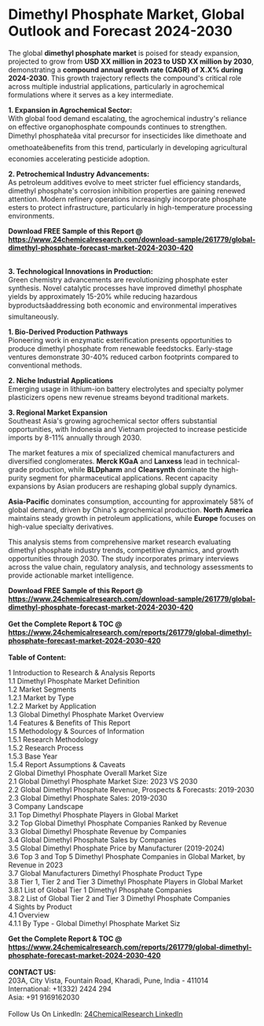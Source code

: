 <h1>Dimethyl Phosphate Market, Global Outlook and Forecast 2024-2030</h1><p>The global <strong>dimethyl phosphate market</strong> is poised for steady expansion, projected to grow from <strong>USD XX million in 2023 to USD XX million by 2030</strong>, demonstrating a <strong>compound annual growth rate (CAGR) of X.X% during 2024-2030</strong>. This growth trajectory reflects the compound's critical role across multiple industrial applications, particularly in agrochemical formulations where it serves as a key intermediate.</p><p><strong>1. Expansion in Agrochemical Sector:</strong><br>
With global food demand escalating, the agrochemical industry's reliance on effective organophosphate compounds continues to strengthen. Dimethyl phosphateâa vital precursor for insecticides like dimethoate and omethoateâbenefits from this trend, particularly in developing agricultural economies accelerating pesticide adoption.</p><p><strong>2. Petrochemical Industry Advancements:</strong><br>
As petroleum additives evolve to meet stricter fuel efficiency standards, dimethyl phosphate's corrosion inhibition properties are gaining renewed attention. Modern refinery operations increasingly incorporate phosphate esters to protect infrastructure, particularly in high-temperature processing environments.</p><div><b>Download FREE Sample of this Report @ 
            <a href="https://www.24chemicalresearch.com/download-sample/261779/global-dimethyl-phosphate-forecast-market-2024-2030-420">
            https://www.24chemicalresearch.com/download-sample/261779/global-dimethyl-phosphate-forecast-market-2024-2030-420</a></b></div><br><p><strong>3. Technological Innovations in Production:</strong><br>
Green chemistry advancements are revolutionizing phosphate ester synthesis. Novel catalytic processes have improved dimethyl phosphate yields by approximately 15-20% while reducing hazardous byproductsâaddressing both economic and environmental imperatives simultaneously.</p><p><strong>1. Bio-Derived Production Pathways</strong><br>
Pioneering work in enzymatic esterification presents opportunities to produce dimethyl phosphate from renewable feedstocks. Early-stage ventures demonstrate 30-40% reduced carbon footprints compared to conventional methods.</p><p><strong>2. Niche Industrial Applications</strong><br>
Emerging usage in lithium-ion battery electrolytes and specialty polymer plasticizers opens new revenue streams beyond traditional markets.</p><p><strong>3. Regional Market Expansion</strong><br>
Southeast Asia's growing agrochemical sector offers substantial opportunities, with Indonesia and Vietnam projected to increase pesticide imports by 8-11% annually through 2030.</p><p>The market features a mix of specialized chemical manufacturers and diversified conglomerates. <strong>Merck KGaA</strong> and <strong>Lanxess</strong> lead in technical-grade production, while <strong>BLDpharm</strong> and <strong>Clearsynth</strong> dominate the high-purity segment for pharmaceutical applications. Recent capacity expansions by Asian producers are reshaping global supply dynamics.</p><p><strong>Asia-Pacific</strong> dominates consumption, accounting for approximately 58% of global demand, driven by China's agrochemical production. <strong>North America</strong> maintains steady growth in petroleum applications, while <strong>Europe</strong> focuses on high-value specialty derivatives.</p><p>This analysis stems from comprehensive market research evaluating dimethyl phosphate industry trends, competitive dynamics, and growth opportunities through 2030. The study incorporates primary interviews across the value chain, regulatory analysis, and technology assessments to provide actionable market intelligence.</p><div><b>Download FREE Sample of this Report @ 
            <a href="https://www.24chemicalresearch.com/download-sample/261779/global-dimethyl-phosphate-forecast-market-2024-2030-420">
            https://www.24chemicalresearch.com/download-sample/261779/global-dimethyl-phosphate-forecast-market-2024-2030-420</a></b></div><br><div><b>Get the Complete Report & TOC @ 
            <a href="https://www.24chemicalresearch.com/reports/261779/global-dimethyl-phosphate-forecast-market-2024-2030-420">
            https://www.24chemicalresearch.com/reports/261779/global-dimethyl-phosphate-forecast-market-2024-2030-420</a></b></div><br>
            <b>Table of Content:</b><p>1 Introduction to Research & Analysis Reports<br />
    1.1 Dimethyl Phosphate Market Definition<br />
    1.2 Market Segments<br />
        1.2.1 Market by Type<br />
        1.2.2 Market by Application<br />
    1.3 Global Dimethyl Phosphate Market Overview<br />
    1.4 Features & Benefits of This Report<br />
    1.5 Methodology & Sources of Information<br />
        1.5.1 Research Methodology<br />
        1.5.2 Research Process<br />
        1.5.3 Base Year<br />
        1.5.4 Report Assumptions & Caveats<br />
2 Global Dimethyl Phosphate Overall Market Size<br />
    2.1 Global Dimethyl Phosphate Market Size: 2023 VS 2030<br />
    2.2 Global Dimethyl Phosphate Revenue, Prospects & Forecasts: 2019-2030<br />
    2.3 Global Dimethyl Phosphate Sales: 2019-2030<br />
3 Company Landscape<br />
    3.1 Top Dimethyl Phosphate Players in Global Market<br />
    3.2 Top Global Dimethyl Phosphate Companies Ranked by Revenue<br />
    3.3 Global Dimethyl Phosphate Revenue by Companies<br />
    3.4 Global Dimethyl Phosphate Sales by Companies<br />
    3.5 Global Dimethyl Phosphate Price by Manufacturer (2019-2024)<br />
    3.6 Top 3 and Top 5 Dimethyl Phosphate Companies in Global Market, by Revenue in 2023<br />
    3.7 Global Manufacturers Dimethyl Phosphate Product Type<br />
    3.8 Tier 1, Tier 2 and Tier 3 Dimethyl Phosphate Players in Global Market<br />
        3.8.1 List of Global Tier 1 Dimethyl Phosphate Companies<br />
        3.8.2 List of Global Tier 2 and Tier 3 Dimethyl Phosphate Companies<br />
4 Sights by Product<br />
    4.1 Overview<br />
        4.1.1 By Type - Global Dimethyl Phosphate Market Siz</p><div><b>Get the Complete Report & TOC @ 
            <a href="https://www.24chemicalresearch.com/reports/261779/global-dimethyl-phosphate-forecast-market-2024-2030-420">
            https://www.24chemicalresearch.com/reports/261779/global-dimethyl-phosphate-forecast-market-2024-2030-420</a></b></div><br><b>CONTACT US:</b><br>
            203A, City Vista, Fountain Road, Kharadi, Pune, India - 411014<br>
            International: +1(332) 2424 294<br>
            Asia: +91 9169162030 <br><br>
            Follow Us On LinkedIn: <a href="https://www.linkedin.com/company/24chemicalresearch/">24ChemicalResearch LinkedIn</a>